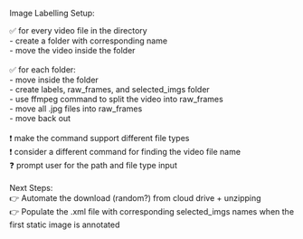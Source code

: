 Image Labelling Setup:
    
✅ for every video file in the directory  
    - create a folder with corresponding name  
    - move the video inside the folder    
<br>
✅ for each folder:   
    - move inside the folder  
    - create labels, raw_frames, and selected_imgs folder  
    - use ffmpeg command to split the video into raw_frames  
    - move all .jpg files into raw_frames  
    - move back out  
<br>
❗  make the command support different file types  
❗  consider a different command for finding the video file name  
❓ prompt user for the path and file type input  
<br>
Next Steps:  
    👉 Automate the download (random?) from cloud drive + unzipping  
    👉 Populate the .xml file with corresponding selected_imgs names when the first static image is annotated  


    
